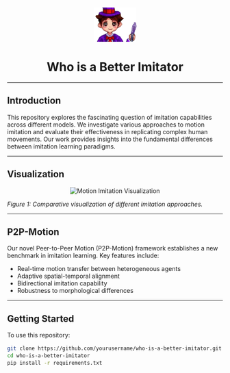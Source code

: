 <p align="center">
  <img src="pic/imitator.png" width="100" height="80">
  <h1 align="center"><b>Who is a Better Imitator</b></h1>
</p>

---

## Introduction
This repository explores the fascinating question of imitation capabilities across different models. We investigate various approaches to motion imitation and evaluate their effectiveness in replicating complex human movements. Our work provides insights into the fundamental differences between imitation learning paradigms.

---

## Visualization
<div align="center">
  <img src="visualization.gif" alt="Motion Imitation Visualization" width="60%">
</div>

*Figure 1: Comparative visualization of different imitation approaches.*

---

## P2P-Motion
Our novel Peer-to-Peer Motion (P2P-Motion) framework establishes a new benchmark in imitation learning. Key features include:
- Real-time motion transfer between heterogeneous agents
- Adaptive spatial-temporal alignment
- Bidirectional imitation capability
- Robustness to morphological differences

---

## Getting Started
To use this repository:

```bash
git clone https://github.com/yourusername/who-is-a-better-imitator.git
cd who-is-a-better-imitator
pip install -r requirements.txt
